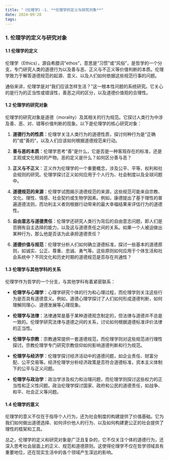 ```yaml
---
title: "《伦理学》-1. **伦理学的定义与研究对象**"
date: 2024-09-28
tags: 
---
```

### 1. **伦理学的定义与研究对象**

#### 1.1 伦理学的定义
伦理学（Ethics），源自希腊词“ethos”，意思是“习惯”或“风俗”，是哲学的一个分支，专门研究人类的道德行为以及善与恶、正义与不正义等价值判断的本质。伦理学致力于解答道德规范的起源、意义、以及人们如何依据这些规范行事的问题。

通俗来讲，伦理学是对“我们应该怎样生活？”这一根本性问题的系统研究。它关心的是行为的正当性或错误性，善恶之间的区分，以及道德价值观的合理性。

#### 1.2 伦理学的研究对象
伦理学的研究对象是道德（morality）及其相关的行为规范。它探讨人类行为中涉及善、恶、对、错等价值判断的现象。以下是伦理学的核心研究对象：

1. **道德行为的性质**：伦理学关注人类行为的道德性质，探讨何种行为是“正确的”或“善的”，以及人们应该如何根据道德规范来行动。  
   
2. **善与恶的本质**：伦理学思考“善”是什么，它是否是一种客观存在的标准，还是主观或文化相对的产物。恶的定义是什么？如何区分善与恶？

3. **正义与不正义**：正义作为伦理学的一个重要概念，涉及公平、平等、权利和社会规则的研究。伦理学探讨正义如何应用于个人行为、社会制度以及全球问题中。

4. **道德规范的来源**：伦理学试图揭示道德规范的来源，这些规范可能来自宗教、文化、理性、情感、社会契约或生物学因素。例如，康德提出了基于理性的普遍道德法则，而功利主义者则根据行动带来的最大幸福结果来评估行为的道德性。

5. **自由意志与道德责任**：伦理学还研究人类行为背后的自由意志问题，即人们是否拥有自主选择的能力，以及这与道德责任之间的关系。如果一个人被迫做出某种行为，那么他是否该为此承担道德责任？

6. **道德价值与规范**：伦理学分析人们如何确立道德标准，探讨一些基本的道德原则，如诚实、公正、尊重、忠诚、勇气等。这些原则如何应用于个体生活和社会系统中？不同文化和历史时期的道德规范是否存在共通性？

#### 1.3 伦理学与其他学科的关系
伦理学作为哲学的一个分支，与其他学科有着紧密联系：

- **伦理学与心理学**：心理学研究个体的行为和心理过程，而伦理学则关注这些行为是否具有道德意义。例如，道德心理学探讨了人们如何形成道德判断，如何理解同理心、道德发展等心理现象。
  
- **伦理学与法律**：法律通常是基于某种道德观念制定的，但法律与道德并不总是一致的。伦理学研究法律与道德之间的关系，讨论如何根据道德标准评价法律的正当性。
  
- **伦理学与宗教**：宗教通常提供一套道德规范，而伦理学则对这些规范进行理性探讨。宗教伦理学专门研究宗教信仰如何影响道德判断和行为规范。
  
- **伦理学与经济学**：伦理学探讨经济活动中的道德问题，如企业责任、财富分配、公平交易等。经济伦理学分析经济政策是否符合道德标准，资本主义体制下的公平与正义问题。

- **伦理学与政治学**：政治学涉及权力和治理问题，而伦理学则探讨这些权力的正当性和正义性问题。政治伦理学探讨国家、政府和公民的道德责任，如战争、和平、社会正义等问题。

#### 1.4 伦理学的意义
伦理学的意义不仅在于指导个人行为，还为社会制度的构建提供了价值基础。它为我们如何做出道德选择、如何评价他人的行为、以及如何构建更公正的社会提供了理性的框架和工具。

总之，伦理学的定义和研究对象是广泛且复杂的，它不仅关注个体的道德行为，还深入思考社会层面上的正义、规范和道德原则。这使得伦理学不仅在哲学领域具有重要地位，还在现实生活中的各个领域产生深远的影响。